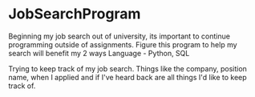 # JobSearchProgram
Beginning my job search out of university, its important to continue programming outside of assignments. Figure this program to help my search will benefit my 2 ways
Language - Python, SQL

Trying to keep track of my job search. Things like the company, position name, when I applied and if I've heard back are all things I'd like to keep track of.
